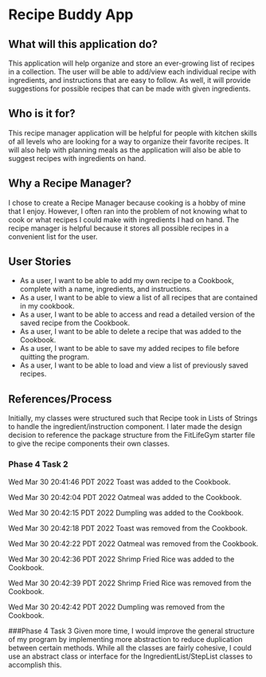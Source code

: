 # Recipe Buddy App 

## What will this application do?

This application will help organize and store an ever-growing 
list of recipes in a collection. The user will be able to add/view
each individual recipe with ingredients, and instructions that are easy to follow.
As well, it will provide suggestions for possible recipes that can be made with given ingredients.

## Who is it for?

This recipe manager application will be helpful for people with kitchen skills of all
levels who are looking for a way to organize their favorite recipes. It will
also help with planning meals as the application will also be able to 
suggest recipes with ingredients on hand.


## Why a Recipe Manager?

I chose to create a Recipe Manager because cooking is a hobby of mine that I enjoy.
However, I often ran into the problem of not knowing what to cook
or what recipes I could make with ingredients I had on hand. The recipe manager
is helpful because it stores all possible recipes in a convenient list for the user.

## User Stories

- As a user, I want to be able to add my own recipe to a Cookbook, complete with a name, ingredients, and instructions.
- As a user, I want to be able to view a list of all  recipes that are contained in my cookbook. 
- As a user, I want to be able to access and read a detailed version of the saved recipe from the Cookbook.
- As a user, I want to be able to delete a recipe that was added to the Cookbook.
- As a user, I want to be able to save my added recipes to file before quitting the program.
- As a user, I want to be able to load and view a list of previously saved recipes.


## References/Process
 
Initially, my classes were structured such that Recipe took in Lists of 
Strings to handle the ingredient/instruction component. I later made the design
decision to reference the package structure from the FitLifeGym starter file to give the
recipe components their own classes.

### Phase 4 Task 2
Wed Mar 30 20:41:46 PDT 2022
Toast was added to the Cookbook.

Wed Mar 30 20:42:04 PDT 2022
Oatmeal was added to the Cookbook.

Wed Mar 30 20:42:15 PDT 2022
Dumpling was added to the Cookbook.

Wed Mar 30 20:42:18 PDT 2022
Toast was removed from the Cookbook.

Wed Mar 30 20:42:22 PDT 2022
Oatmeal was removed from the Cookbook.

Wed Mar 30 20:42:36 PDT 2022
Shrimp Fried Rice was added to the Cookbook.

Wed Mar 30 20:42:39 PDT 2022
Shrimp Fried Rice was removed from the Cookbook.

Wed Mar 30 20:42:42 PDT 2022
Dumpling was removed from the Cookbook.


###Phase 4 Task 3
Given more time, I would improve the general structure of my
program by implementing more abstraction to reduce duplication between certain methods. While all the classes are fairly cohesive,
I could use an abstract class or interface for the IngredientList/StepList classes to accomplish this.
